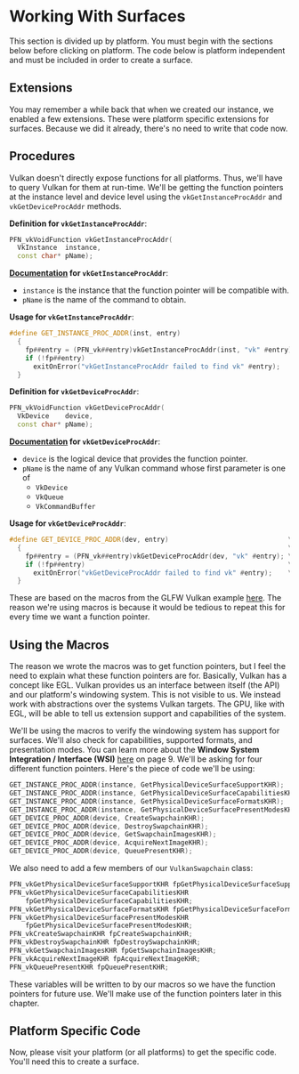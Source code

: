 # Working With Surfaces

This section is divided up by platform. You must begin with the sections below before clicking on platform. The code below is platform independent and must be included in order to create a surface.

## Extensions

You may remember a while back that when we created our instance, we enabled a few extensions. These were platform specific extensions for surfaces. Because we did it already, there's no need to write that code now.

## Procedures

Vulkan doesn't directly expose functions for all platforms. Thus, we'll have to query Vulkan for them at run-time. We'll be getting the function pointers at the instance level and device level using the `vkGetInstanceProcAddr` and `vkGetDeviceProcAddr` methods.

**Definition for `vkGetInstanceProcAddr`**:

```cpp
PFN_vkVoidFunction vkGetInstanceProcAddr(
  VkInstance  instance,
  const char* pName);
```

**[Documentation](https://www.khronos.org/registry/vulkan/specs/1.0/xhtml/vkspec.html#vkGetInstanceProcAddr) for `vkGetInstanceProcAddr`**:

- `instance` is the instance that the function pointer will be compatible with.
- `pName` is the name of the command to obtain.

**Usage for `vkGetInstanceProcAddr`**:

```cpp
#define GET_INSTANCE_PROC_ADDR(inst, entry)                              \
  {                                                                      \
    fp##entry = (PFN_vk##entry)vkGetInstanceProcAddr(inst, "vk" #entry); \
    if (!fp##entry)                                                      \
      exitOnError("vkGetInstanceProcAddr failed to find vk" #entry);     \
  }
```

**Definition for `vkGetDeviceProcAddr`**:

```cpp
PFN_vkVoidFunction vkGetDeviceProcAddr(
  VkDevice    device,
  const char* pName);
```

**[Documentation](https://www.khronos.org/registry/vulkan/specs/1.0/xhtml/vkspec.html#vkGetDeviceProcAddr) for `vkGetDeviceProcAddr`**:

- `device` is the logical device that provides the function pointer.
- `pName` is the name of any Vulkan command whose first parameter is one of
  - `VkDevice`
  - `VkQueue`
  - `VkCommandBuffer`

**Usage for `vkGetDeviceProcAddr`**:

```cpp
#define GET_DEVICE_PROC_ADDR(dev, entry)                              \
  {                                                                   \
    fp##entry = (PFN_vk##entry)vkGetDeviceProcAddr(dev, "vk" #entry); \
    if (!fp##entry)                                                   \
      exitOnError("vkGetDeviceProcAddr failed to find vk" #entry);    \
  }
```

These are based on the macros from the GLFW Vulkan example [here](https://github.com/glfw/glfw/blob/master/tests/vulkan.c). The reason we're using macros is because it would be tedious to repeat this for every time we want a function pointer.

## Using the Macros

The reason we wrote the macros was to get function pointers, but I feel the need to explain what these function pointers are for. Basically, Vulkan has a concept like EGL. Vulkan provides us an interface between itself (the API) and our platform's windowing system. This is not visible to us. We instead work with abstractions over the systems Vulkan targets. The GPU, like with EGL, will be able to tell us extension support and capabilities of the system.

We'll be using the macros to verify the windowing system has support for surfaces. We'll also check for capabilities, supported formats, and presentation modes. You can learn more about the **Window System Integration / Interface (WSI)** [here](https://www.khronos.org/files/vulkan10-reference-guide.pdf) on page 9. We'll be asking for four different function pointers. Here's the piece of code we'll be using:

```cpp
GET_INSTANCE_PROC_ADDR(instance, GetPhysicalDeviceSurfaceSupportKHR);
GET_INSTANCE_PROC_ADDR(instance, GetPhysicalDeviceSurfaceCapabilitiesKHR);
GET_INSTANCE_PROC_ADDR(instance, GetPhysicalDeviceSurfaceFormatsKHR);
GET_INSTANCE_PROC_ADDR(instance, GetPhysicalDeviceSurfacePresentModesKHR);
GET_DEVICE_PROC_ADDR(device, CreateSwapchainKHR);
GET_DEVICE_PROC_ADDR(device, DestroySwapchainKHR);
GET_DEVICE_PROC_ADDR(device, GetSwapchainImagesKHR);
GET_DEVICE_PROC_ADDR(device, AcquireNextImageKHR);
GET_DEVICE_PROC_ADDR(device, QueuePresentKHR);
```

We also need to add a few members of our `VulkanSwapchain` class:

```cpp
PFN_vkGetPhysicalDeviceSurfaceSupportKHR fpGetPhysicalDeviceSurfaceSupportKHR;
PFN_vkGetPhysicalDeviceSurfaceCapabilitiesKHR
    fpGetPhysicalDeviceSurfaceCapabilitiesKHR;
PFN_vkGetPhysicalDeviceSurfaceFormatsKHR fpGetPhysicalDeviceSurfaceFormatsKHR;
PFN_vkGetPhysicalDeviceSurfacePresentModesKHR
    fpGetPhysicalDeviceSurfacePresentModesKHR;
PFN_vkCreateSwapchainKHR fpCreateSwapchainKHR;
PFN_vkDestroySwapchainKHR fpDestroySwapchainKHR;
PFN_vkGetSwapchainImagesKHR fpGetSwapchainImagesKHR;
PFN_vkAcquireNextImageKHR fpAcquireNextImageKHR;
PFN_vkQueuePresentKHR fpQueuePresentKHR;
```

These variables will be written to by our macros so we have the function pointers for future use. We'll make use of the function pointers later in this chapter.

## Platform Specific Code

Now, please visit your platform (or all platforms) to get the specific code. You'll need this to create a surface.

